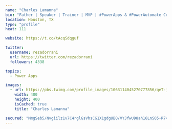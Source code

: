 ```yaml
---
name: "Charles Lamanna"
bio: "Father | Speaker | Trainer | MVP | #PowerApps & #PowerAutomate Community Super User | YouTuber Right-pointing triangle http://youtube.com/c/rezadorrani | Learn - Share - Clockwise rightwards and leftwards open circle arrows"
location: Houston, TX
type: "profile"
heat: 111

website: https://t.co/tAcqSdqguf

twitter:
  username: rezadorrani
  url: https://twitter.com/rezadorrani
  followers: 4338

topics:
  - Power Apps

images:
  - url: https://pbs.twimg.com/profile_images/1063114045270777856/qeT-jpWr_400x400.jpg
    width: 400
    height: 400
    isCached: true
    title: "Charles Lamanna"

secured: "MmgSeb5/Nvgiilz1v7C4rglGsVhsCG1X1gdgUB0/VYJfwU98ah16LnS05+R74ZdZjZatSE1YCEqj50bPDzGc0DZ4FwYSt2/6we++CUSSfRWei4HCPu2x6et/fpJdhoHaHgUiLy2eBaDkgKnty+HpgNw7kPvPQYPyxZOlwYQ1sl6Dwq0fzX1OH91zUi6JxmvzsTTzCqcbS0Fiwam58kq8xGqWV/h84ngzjK0YcC+5MfG25NXZqDVmVZVMsxWf953gDbV/uAaOhY2Ou0B4IBI3YYbJpRogm7Yu6cJyS3YTRz9x9s23ax1BoeLaX+OxtK1zD8eMhTSm0X2DezrP4rSxxSG/cgPPTh40iEk3l77BRray1/sRrCiFPuLpIrHUEl1rKbEqbdeVJg0FI8pwgwKrWbRagG0kjws1TtIP2z/3GVQ=;SMSFQ6VCIvafXrEbT8yJCg=="
---
```


